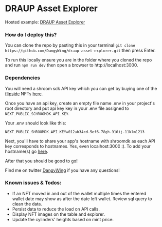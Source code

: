 # DRAUP Asset Explorer

Hosted example: [DRAUP Asset Explorer](https://draup-asset-explorer.vercel.app/)

### How do I deploy this?
You can clone the repo by pasting this in your terminal ``git clone https://github.com/DangyWing/draup-asset-explorer.git`` then press Enter.

To run this locally ensure you are in the folder where you cloned the repo and run ``npm run dev`` then open a browser to http://localhost:3000.

### Dependencies

You will need a shroom sdk API key which you can get by buying one of the [flipside](https://flipsidecrypto.xyz/) NFTs [here](https://opensea.io/collection/flipside-shroomdk).

Once you have an api key, create an empty file name .env in your project's root directory and put api key key in your .env file assigned to ``NEXT_PUBLIC_SCHROOMDK_API_KEY``.

Your .env should look like this:

``
NEXT_PUBLIC_SHROOMDK_API_KEY=012ab34cd-5ef6-78gh-910ij-11klm1213
``

Next, you'll have to share your app's hostname with shroomdk as each API key corresponds to hostnames. Yes, even localhost:3000 :). To add your hostname(s) go [here](https://sdk.flipsidecrypto.xyz/shroomdk/apikeys).

After that you should be good to go!

Find me on twitter [DangyWing](https://twitter.com/dangywing) if you have any questions!

### Known issues & Todos:
- If an NFT moved in and out of the wallet multiple times the entered wallet date may show as after the date left wallet. Review sql query to clean the data.
- Persist data to reduce the load on API calls.
- Display NFT images on the table and explorer.
- Update the cylinders' heights based on mint price.
